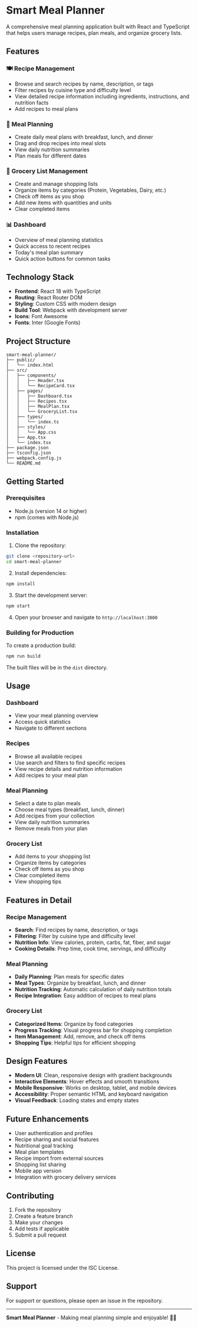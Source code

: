 # Smart Meal Planner

A comprehensive meal planning application built with React and TypeScript that helps users manage recipes, plan meals, and organize grocery lists.

## Features

### 🍽️ Recipe Management
- Browse and search recipes by name, description, or tags
- Filter recipes by cuisine type and difficulty level
- View detailed recipe information including ingredients, instructions, and nutrition facts
- Add recipes to meal plans

### 📅 Meal Planning
- Create daily meal plans with breakfast, lunch, and dinner
- Drag and drop recipes into meal slots
- View daily nutrition summaries
- Plan meals for different dates

### 🛒 Grocery List Management
- Create and manage shopping lists
- Organize items by categories (Protein, Vegetables, Dairy, etc.)
- Check off items as you shop
- Add new items with quantities and units
- Clear completed items

### 📊 Dashboard
- Overview of meal planning statistics
- Quick access to recent recipes
- Today's meal plan summary
- Quick action buttons for common tasks

## Technology Stack

- **Frontend**: React 18 with TypeScript
- **Routing**: React Router DOM
- **Styling**: Custom CSS with modern design
- **Build Tool**: Webpack with development server
- **Icons**: Font Awesome
- **Fonts**: Inter (Google Fonts)

## Project Structure

```
smart-meal-planner/
├── public/
│   └── index.html
├── src/
│   ├── components/
│   │   ├── Header.tsx
│   │   └── RecipeCard.tsx
│   ├── pages/
│   │   ├── Dashboard.tsx
│   │   ├── Recipes.tsx
│   │   ├── MealPlan.tsx
│   │   └── GroceryList.tsx
│   ├── types/
│   │   └── index.ts
│   ├── styles/
│   │   └── App.css
│   ├── App.tsx
│   └── index.tsx
├── package.json
├── tsconfig.json
├── webpack.config.js
└── README.md
```

## Getting Started

### Prerequisites
- Node.js (version 14 or higher)
- npm (comes with Node.js)

### Installation

1. Clone the repository:
```bash
git clone <repository-url>
cd smart-meal-planner
```

2. Install dependencies:
```bash
npm install
```

3. Start the development server:
```bash
npm start
```

4. Open your browser and navigate to `http://localhost:3000`

### Building for Production

To create a production build:

```bash
npm run build
```

The built files will be in the `dist` directory.

## Usage

### Dashboard
- View your meal planning overview
- Access quick statistics
- Navigate to different sections

### Recipes
- Browse all available recipes
- Use search and filters to find specific recipes
- View recipe details and nutrition information
- Add recipes to your meal plan

### Meal Planning
- Select a date to plan meals
- Choose meal types (breakfast, lunch, dinner)
- Add recipes from your collection
- View daily nutrition summaries
- Remove meals from your plan

### Grocery List
- Add items to your shopping list
- Organize items by categories
- Check off items as you shop
- Clear completed items
- View shopping tips

## Features in Detail

### Recipe Management
- **Search**: Find recipes by name, description, or tags
- **Filtering**: Filter by cuisine type and difficulty level
- **Nutrition Info**: View calories, protein, carbs, fat, fiber, and sugar
- **Cooking Details**: Prep time, cook time, servings, and difficulty

### Meal Planning
- **Daily Planning**: Plan meals for specific dates
- **Meal Types**: Organize by breakfast, lunch, and dinner
- **Nutrition Tracking**: Automatic calculation of daily nutrition totals
- **Recipe Integration**: Easy addition of recipes to meal plans

### Grocery List
- **Categorized Items**: Organize by food categories
- **Progress Tracking**: Visual progress bar for shopping completion
- **Item Management**: Add, remove, and check off items
- **Shopping Tips**: Helpful tips for efficient shopping

## Design Features

- **Modern UI**: Clean, responsive design with gradient backgrounds
- **Interactive Elements**: Hover effects and smooth transitions
- **Mobile Responsive**: Works on desktop, tablet, and mobile devices
- **Accessibility**: Proper semantic HTML and keyboard navigation
- **Visual Feedback**: Loading states and empty states

## Future Enhancements

- User authentication and profiles
- Recipe sharing and social features
- Nutritional goal tracking
- Meal plan templates
- Recipe import from external sources
- Shopping list sharing
- Mobile app version
- Integration with grocery delivery services

## Contributing

1. Fork the repository
2. Create a feature branch
3. Make your changes
4. Add tests if applicable
5. Submit a pull request

## License

This project is licensed under the ISC License.

## Support

For support or questions, please open an issue in the repository.

---

**Smart Meal Planner** - Making meal planning simple and enjoyable! 🍳✨
